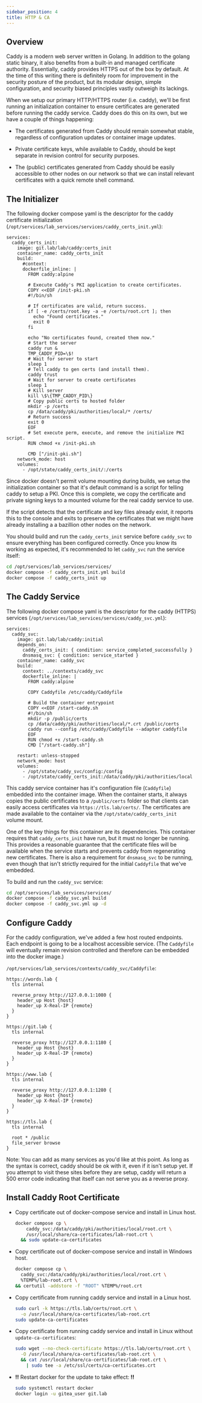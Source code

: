 ```yaml
---
sidebar_position: 4
title: HTTP & CA
---
```


## Overview

Caddy is a modern web server written in Golang. In addition to the golang static binary, it also benefits from a built-in and managed certificate authority. Essentially, caddy provides HTTPS out of the box by default. At the time of this writing there is definitely room for improvement in the security posture of the product, but its modular design, simple configuration, and security biased principles vastly outweigh its lackings.

When we setup our primary HTTP/HTTPS router (i.e. caddy), we'll be first running an initialization container to ensure certificates are generated before running the caddy service. Caddy does do this on its own, but we have a couple of things happening:

- The certificates generated from Caddy should remain somewhat stable, regardless of configuration updates or container image updates.

- Private certificate keys, while available to Caddy, should be kept separate in revision control for security purposes.

- The (public) certificates generated from Caddy should be easily accessible to other nodes on our network so that we can install relevant certificates with a quick remote shell command.

## The Initializer

The following docker compose yaml is the descriptor for the caddy certificate initialization (`/opt/services/lab_services/services/caddy_certs_init.yml`):

```
services:
  caddy_certs_init:
    image: git.lab/lab/caddy:certs_init
    container_name: caddy_certs_init
    build: 
      #context: 
      dockerfile_inline: |
        FROM caddy:alpine
        
        # Execute Caddy's PKI application to create certificates.
        COPY <<EOF /init-pki.sh
        #!/bin/sh

        # If certificates are valid, return success.
        if [ -e /certs/root.key -a -e /certs/root.crt ]; then
          echo "Found certificates."
          exit 0
        fi

        echo "No certificates found, created them now."
        # Start the server
        caddy run &
        TMP_CADDY_PID=\$!
        # Wait for server to start
        sleep 1
        # Tell caddy to gen certs (and install them).
        caddy trust
        # Wait for server to create certificates
        sleep 1
        # Kill server
        kill \$\{TMP_CADDY_PID\}
        # Copy public certs to hosted folder 
        mkdir -p /certs
        cp /data/caddy/pki/authorities/local/* /certs/
        # Return success
        exit 0
        EOF
        # Set execute perm, execute, and remove the initialize PKI script.
        RUN chmod +x /init-pki.sh

        CMD ["/init-pki.sh"]
    network_mode: host
    volumes:
      - /opt/state/caddy_certs_init/:/certs
```

Since docker doesn't permit volume mounting during builds, we setup the initialization container so that it's default command is a script for telling caddy to setup a PKI. Once this is complete, we copy the certificate and private signing keys to a mounted volume for the real caddy service to use.

If the script detects that the certificate and key files already exist, it reports this to the console and exits to preserve the certificates that we might have already installing a a bazillion other nodes on the network.

You should build and run the `caddy_certs_init` service before `caddy_svc` to ensure everything has been configured correctly. Once you know its working as expected, it's recommended to let `caddy_svc` run the service itself:

```sh
cd /opt/services/lab_services/services/
docker compose -f caddy_certs_init.yml build
docker compose -f caddy_certs_init up
```

## The Caddy Service

The following docker compose yaml is the descriptor for the caddy (HTTPS) services (`/opt/services/lab_services/services/caddy_svc.yml`):

```
services:
  caddy_svc:
    image: git.lab/lab/caddy:initial
    depends_on:
      caddy_certs_init: { condition: service_completed_successfully }
      dnsmasq_svc: { condition: service_started }
    container_name: caddy_svc
    build: 
      context: ../contexts/caddy_svc
      dockerfile_inline: |
        FROM caddy:alpine
        
        COPY Caddyfile /etc/caddy/Caddyfile
        
        # Build the container entrypoint
        COPY <<EOF /start-caddy.sh
        #!/bin/sh
        mkdir -p /public/certs
        cp /data/caddy/pki/authorities/local/*.crt /public/certs
        caddy run --config /etc/caddy/Caddyfile --adapter caddyfile
        EOF
        RUN chmod +x /start-caddy.sh
        CMD ["/start-caddy.sh"]

    restart: unless-stopped
    network_mode: host
    volumes:
      - /opt/state/caddy_svc/config:/config
      - /opt/state/caddy_certs_init:/data/caddy/pki/authorities/local
```

This caddy service container has it's configuration file (`Caddyfile`) embedded into the container image. When the container starts, it always copies the public certificates to a `/public/certs` folder so that clients can easily access certificates via `https://tls.lab/certs/`. The certificates are made available to the container via the `/opt/state/caddy_certs_init` volume mount.

<!-- TODO: Come up with a better file index and 302 a host for certs to it. -->

One of the key things for this container are its dependencies. This container requires that `caddy_certs_init` have run, but it must no longer be running. This provides a reasonable guarantee that the certificate files will be available when the service starts and prevents caddy from regenerating new certificates. There is also a requirement for `dnsmasq_svc` to be running, even though that isn't strictly required for the initial `Caddyfile` that we've embedded.

To build and run the `caddy_svc` service:

```sh
cd /opt/services/lab_services/services/
docker compose -f caddy_svc.yml build
docker compose -f caddy_svc.yml up -d
```

## Configure Caddy

For the caddy configuration, we've added a few host routed endpoints. Each endpoint is going to be a localhost accessible service. (The `Caddyfile` will eventually remain revision controlled and therefore can be embedded into the docker image.)

`/opt/services/lab_services/contexts/caddy_svc/Caddyfile`:

```Caddyfile
https://words.lab {
  tls internal
  
  reverse_proxy http://127.0.0.1:1080 {
    header_up Host {host}
    header_up X-Real-IP {remote}
  }
}

https://git.lab {
  tls internal
  
  reverse_proxy http://127.0.0.1:1180 {
    header_up Host {host}
    header_up X-Real-IP {remote}
  }
}

https://www.lab {
  tls internal
  
  reverse_proxy http://127.0.0.1:1280 {
    header_up Host {host}
    header_up X-Real-IP {remote}
  }
}

https://tls.lab {
  tls internal
  
  root * /public
  file_server browse
}
```

Note: You can add as many services as you'd like at this point. As long as the syntax is correct, caddy should be ok with it, even if it isn't setup yet. If you attempt to visit these sites before they are setup, caddy will return a 500 error code indicating that itself can not serve you as a reverse proxy.

## Install Caddy Root Certificate

- Copy certificate out of docker-compose service and install in Linux host.

    ```sh
    docker compose cp \
        caddy_svc:/data/caddy/pki/authorities/local/root.crt \
        /usr/local/share/ca-certificates/lab-root.crt \
      && sudo update-ca-certificates
    ```

- Copy certificate out of docker-compose service and install in Windows host.

    ```sh
    docker compose cp \
      caddy_svc:/data/caddy/pki/authorities/local/root.crt \
      %TEMP%/lab-root.crt \
    && certutil -addstore -f "ROOT" %TEMP%/root.crt
    ```

- Copy certificate from running caddy service and install in a Linux host.

    ```sh
    sudo curl -k https://tls.lab/certs/root.crt \
      -o /usr/local/share/ca-certificates/lab-root.crt
    sudo update-ca-certificates
    ```

- Copy certificate from running caddy service and install in Linux without `update-ca-certificates`:

    ```sh
    sudo wget --no-check-certificate https://tls.lab/certs/root.crt \
      -O /usr/local/share/ca-certificates/lab-root.crt \
      && cat /usr/local/share/ca-certificates/lab-root.crt \
        | sudo tee -a /etc/ssl/certs/ca-certificates.crt
    ```

- **!!** Restart docker for the update to take effect: **!!**
    
    ```sh
    sudo systemctl restart docker
    docker login -u gitea_user git.lab
    ```
